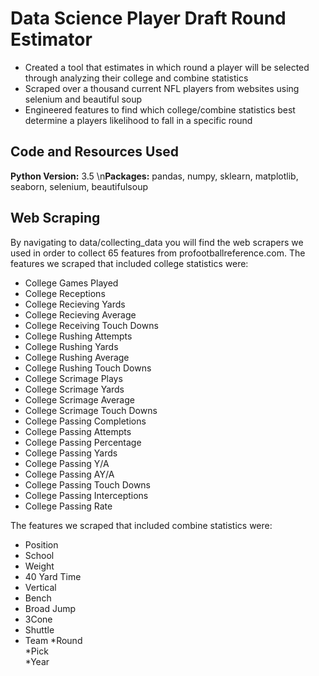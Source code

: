 # Data Science Player Draft Round Estimator
* Created a tool that estimates in which round a player will be selected through analyzing their college and combine statistics
* Scraped over a thousand current NFL players from websites using selenium and beautiful soup
* Engineered features to find which college/combine statistics best determine a players likelihood to fall in a specific round

## Code and Resources Used
**Python Version:** 3.5 
\n**Packages:** pandas, numpy, sklearn, matplotlib, seaborn, selenium, beautifulsoup

## Web Scraping
By navigating to data/collecting_data you will find the web scrapers we used in order to collect 65 features from profootballreference.com. The features we scraped that included college statistics were:
* College Games Played	
* College Receptions	
* College Recieving Yards	
* College Recieving Average	
* College Receiving Touch Downs	
* College Rushing Attempts	
* College Rushing Yards	
* College Rushing Average	
* College Rushing Touch Downs	
* College Scrimage Plays	
* College Scrimage Yards	
* College Scrimage Average	
* College Scrimage Touch Downs		
* College Passing Completions	
* College Passing Attempts	
* College Passing Percentage	
* College Passing Yards	
* College Passing Y/A	
* College Passing AY/A	
* College Passing Touch Downs	
* College Passing Interceptions	
* College Passing Rate

The features we scraped that included combine statistics were:
* Position
* School	
* Weight	
* 40 Yard Time 
* Vertical	
* Bench	
* Broad Jump	
* 3Cone	
* Shuttle	
* Team
*Round	
*Pick	
*Year
